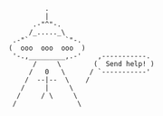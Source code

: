                  .
                 |
              .-"^"-.
             /_....._\
         .-"`         `"-.
        (  ooo  ooo  ooo  )
         '-.,_________,.-'    ,-----------.
              /     \        (  Send help! )
             /   0   \      / `-----------'
            /  --|--  \    /
           /     |     \
          /     / \     \
         /               \
